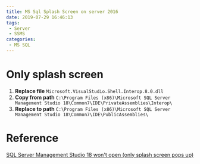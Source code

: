 ```yaml
---
title: MS Sql Splash Screen on server 2016
date: 2019-07-29 16:46:13
tags:
 - Server
 - SSMS
categories: 
 - MS SQL
---
```


# Only splash screen
1. **Replace file** `Microsoft.VisualStudio.Shell.Interop.8.0.dll`
2. **Copy from path** `C:\Program Files (x86)\Microsoft SQL Server Management Studio 18\Common7\IDE\PrivateAssemblies\Interop\`
3. **Replace to path** `C:\Program Files (x86)\Microsoft SQL Server Management Studio 18\Common7\IDE\PublicAssemblies\`

# Reference
[SQL Server Management Studio 18 won't open (only splash screen pops up)](https://dba.stackexchange.com/questions/237086/sql-server-management-studio-18-wont-open-only-splash-screen-pops-up)